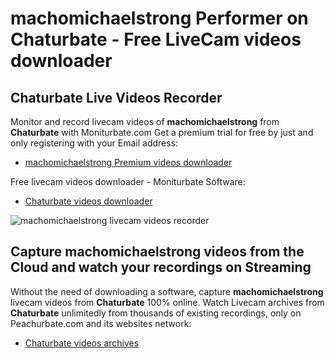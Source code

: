 # machomichaelstrong Performer on Chaturbate - Free LiveCam videos downloader

## Chaturbate Live Videos Recorder

Monitor and record livecam videos of **machomichaelstrong** from **Chaturbate** with Moniturbate.com
Get a premium trial for free by just and only registering with your Email address:
* [machomichaelstrong Premium videos downloader](https://moniturbate.com/request-demo-licence-key.html)

Free livecam videos downloader - Moniturbate Software:
* [Chaturbate videos downloader](https://moniturbate.com/moniturbate-download-software.html)

![machomichaelstrong livecam videos recorder](https://peachurnet.com/templates/moniturbate-software.png)


## Capture machomichaelstrong videos from the Cloud and watch your recordings on Streaming

Without the need of downloading a software, capture **machomichaelstrong** livecam videos from **Chaturbate** 100% online.
Watch Livecam archives from **Chaturbate** unlimitedly from thousands of existing recordings, only on Peachurbate.com and its websites network:
* [Chaturbate videos archives](https://peachurnet.com/)